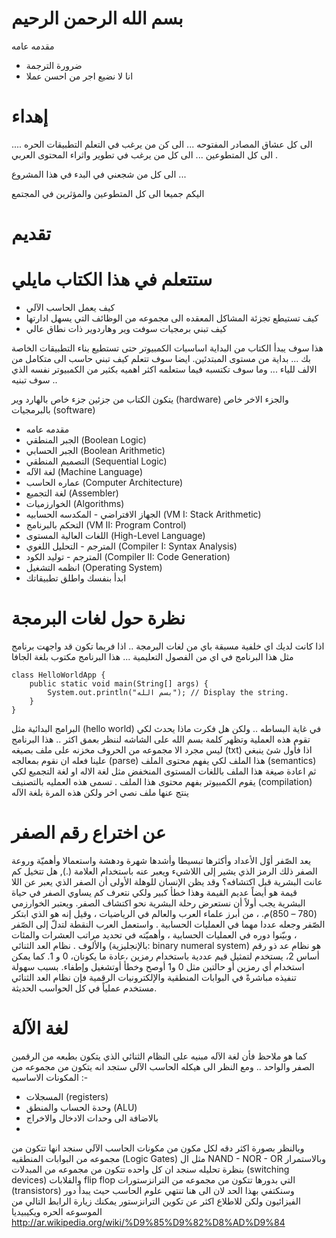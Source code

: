 بسم الله الرحمن الرحيم
===================


مقدمه عامه

- ضرورة الترجمة
- انا لا نضيع اجر من احسن عملا 

إهداء
===========


الى كل عشاق المصادر المفتوحه ... الى كن من يرغب في التعلم التطبيقات الحره .... الى كل المتطوعين ... الى كل من يرغب في تطوير
واثراء المحتوى العربي .

الى كل من شجعني في البدء في هذا المشروع ...

اليكم جميعا الى كل المتطوعين والمؤثرين في المجتمع


تقديم
=============



ستتعلم في هذا الكتاب مايلي
===============
- كيف يعمل الحاسب الآلي
- كيف تستيطع تجزئة المشاكل المعقده الى مجموعه من الوظائف التي يسهل ادارتها
- كيف تبني برمجيات سوفت وير وهاردوير ذات نطاق عالي

هذا سوف يبدأ الكتاب من البداية اساسيات الكمبيوتر حتى تستطيع بناء التطبيقات الخاصة بك ... بداية من مستوى المبتدئين. ايضا
سوف تتعلم كيف تبني حاسب الى متكامل من الالف للياء ... وما سوف تكتسبه فيما ستعلمه اكثر اهميه بكثير من الكمبيوتر نفسه الذي
سوف تبنيه ..


يتكون الكتاب من جزئين جزء خاص بالهارد وير (hardware)
والجزء الاخر خاص بالبرمجيات (software)
- مقدمه عامه
- الجبر المنطقي (Boolean Logic)
- الجبر الحسابي (Boolean Arithmetic)
- التصميم المنطقي (Sequential Logic)
- لغة الآله (Machine Language)
- عماره الحاسب (Computer Architecture)
- لغة التجميع (Assembler)
- الخوارزميات (Algorithms)
- الجهاز الافتراضي - المكدسه الحسابيه (VM I: Stack Arithmetic)
- التحكم بالبرنامج (VM II: Program Control)
- اللغات العالية المستوى (High-Level Language)
- المترجم - التحليل اللغوي (Compiler I: Syntax Analysis)
- المترجم - توليد الكود (Compiler II: Code Generation)
- انظمه التشغيل (Operating System)
- ابدأ بنفسك واطلق تطبيقاتك



نظرة حول لغات البرمجة
=====================
اذا كانت لديك اي خلفية مسبقة باي من لغات البرمجة .. اذا فربما تكون قد واجهت برنامج مثل هذا البرنامج في اي من الفصول
التعليمية ... هذا البرنامج مكتوب بلغة الجافا


```
class HelloWorldApp {
    public static void main(String[] args) {
        System.out.println("بسم الله"); // Display the string.
    }
}
```

البرامج البدائية مثل (hello world)
في غاية البساطه .. ولكن هل فكرت ماذا يحدث لكي تقوم هذه العملية وتظهر كلمة بسم الله على الشاشه
لننظر بعمق اكثر .. هذا البرنامج ليس مجرد الا مجموعه من الحروف مخزنه على ملف بصيغه (txt)
اذا فأول شئ ينبغي علينا فعله ان نقوم بمعالجه (parse)
هذا الملف لكي يفهم محتوى الملف (semantics)
ثم اعادة صيغة هذا الملف باللغات المستوى المنخفض مثل لغة الاله او لغة التجميع
لكي يقوم الكمبيوتر بفهم محتوى هذا الملف .
تسمى هذه العمليه بالتصنيف (compilation)
ينتج عنها ملف نصي اخر ولكن هذه المرة بلغة الآله



عن اختراع رقم الصفر
==================
يعد الصّفر أوّل الأعداد وأكثرها تبسيطا وأشدها شهرة ودهشة واستعمالا وأهميّة وروعة الصفر ذلك الرمز الذي يشير إلى اللاشيء ويعبر عنه باستخدام العلامة (.), هل تتخيل كم عانت البشرية قبل اكتشافه؟
وقد يظن الإنسان للوهلة الأولى أن الصفر الذي يعبر عن اللا قيمة هو أيضاً عديم القيمة وهذا خطأ كبير ولكي نتعرف كم يساوي الصفر في حياة البشرية يجب أولاً أن نستعرض رحلة البشرية نحو اكتشاف الصفر.
ويعتبر الخوارزمي (780 – 850)م. ، من أبرز علماء العرب والعالم في الرياضيات ، وقيل إنه هو الذي ابتكر الصّفر وجعله عددا مهما في العمليات الحسابية . واستعمل العرب النقطة لتدلّ إلى الصّفر ، وبيّنوا دوره في العمليات الحسابية ، وأهميّته في تحديد مراتب العشرات والمئات والألوف .
نظام العد الثنائي (بالإنجليزية: binary numeral system) هو نظام عد ذو رقم أساس 2، يستخدم لتمثيل قيم عددية باستخدام رمزين ،عادة ما يكونان، 0 و 1. كما يمكن استخدام أي رمزين أو حالتين مثل 0 و1 أوصح وخطأ أوتشغيل وإطفاء. بسبب سهولة تنفيذه مباشرةً في البوابات المنطقية والإلكترونيات الرقمية فإن نظام العد الثنائي مستخدم عملياً في كل الحواسب الحديثة.



لغة الآلة
==================
كما هو ملاحظ فأن لغة الآله مبنيه على النظام الثنائي الذي يتكون بطبعه من الرقمين الصفر والواحد  .. ومع النظر الى هيكله 
الحاسب الآلي ستجد انه يتكون من مجموعه من المكونات الاساسيه :-
- المسجلات (registers)
- وحدة الحساب والمنطق (ALU)
- بالاضافة الى وحدات الادخال والاخراج
- 

وبالنظر بصورة اكثر دقه لكل مكون من مكونات الحاسب الآلي سنجد انها تتكون من مجموعه من البوابات المنطقيه (Logic Gates)
مثل ال NAND - NOR - OR 
وبالاستمرار بنظرة تحليله سنجد ان كل واحده تتكون من مجموعه من المبدلات (switching devices)
والقلابات flip flop
التي بدورها تتكون من مجموعه من الترانزستورات (transistors)
وسنكتفي بهذا الحد لان الى هنا تنتهي علوم الحاسب حيث يبدأ دور الفيزائيون ولكن للاطلاع اكثر عن تكوين الترانزستور يمكنك
زيارة الرابط التالي من الموسوعه الحره ويكيبيديا
http://ar.wikipedia.org/wiki/%D9%85%D9%82%D8%AD%D9%84


